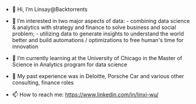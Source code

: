 - 👋 Hi, I’m Linsay@Backtorrents 

- 👀 I’m interested in two major aspects of data:
        - combining data science & analytics with strategy and finance to solve business and social problem;
        - utilizing data to generate insights to understand the world better and build automations / optimizations to free human's time for innovation
        
- 🌱 I’m currently learning at the University of Chicago in the Master of Science in Analytics program for data science 

- 💞️ My past experience was in Deloitte, Porsche Car and various other consulting, finance roles

- 📫 How to reach me: https://www.linkedin.com/in/linxi-wu/

<!---
Backtorrents/Backtorrents is a ✨ special ✨ repository because its `README.md` (this file) appears on your GitHub profile.
You can click the Preview link to take a look at your changes.
--->
